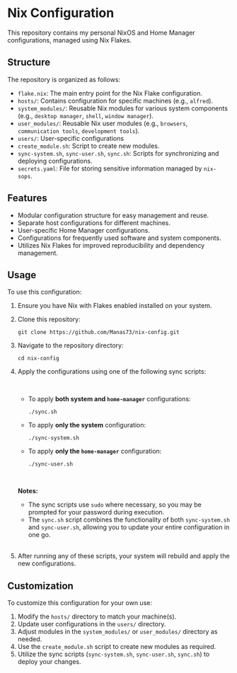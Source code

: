 # Nix Configuration

This repository contains my personal NixOS and Home Manager configurations, managed using Nix Flakes.

## Structure

The repository is organized as follows:

- `flake.nix`: The main entry point for the Nix Flake configuration.
- `hosts/`: Contains configuration for specific machines (e.g., `alfred`).
- `system_modules/`: Reusable Nix modules for various system components (e.g., `desktop manager`, `shell`, `window manager`).
- `user_modules/`: Reusable Nix user modules (e.g., `browsers`, `communication tools`, `development tools`).
- `users/`: User-specific configurations
- `create_module.sh`: Script to create new modules.
- `sync-system.sh`, `sync-user.sh`, `sync.sh`: Scripts for synchronizing and deploying configurations.
- `secrets.yaml`: File for storing sensitive information managed by `nix-sops`.

## Features

- Modular configuration structure for easy management and reuse.
- Separate host configurations for different machines.
- User-specific Home Manager configurations.
- Configurations for frequently used software and system components.
- Utilizes Nix Flakes for improved reproducibility and dependency management.

## Usage

To use this configuration:

1. Ensure you have Nix with Flakes enabled installed on your system.
2. Clone this repository:
    ```shell
    git clone https://github.com/Manas73/nix-config.git
    ```
3. Navigate to the repository directory:
    ```shell
    cd nix-config
    ```
4. Apply the configurations using one of the following sync scripts:

   <br>

   - To apply **both system and `home-manager`** configurations:
     ```shell
     ./sync.sh
     ```

   - To apply **only the system** configuration:
     ```shell
     ./sync-system.sh
     ```

   - To apply **only the `home-manager`** configuration:
     ```shell
     ./sync-user.sh
     ```
   <br>

   **Notes:**
   - The sync scripts use `sudo` where necessary, so you may be prompted for your password during execution.
   - The `sync.sh` script combines the functionality of both `sync-system.sh` and `sync-user.sh`, allowing you to update your entire configuration in one go.

   <br>

5. After running any of these scripts, your system will rebuild and apply the new configurations.

## Customization

To customize this configuration for your own use:

1. Modify the `hosts/` directory to match your machine(s).
2. Update user configurations in the `users/` directory.
3. Adjust modules in the `system_modules/` or `user_modules/` directory as needed.
4. Use the `create_module.sh` script to create new modules as required.
5. Utilize the sync scripts (`sync-system.sh`, `sync-user.sh`, `sync.sh`) to deploy your changes.